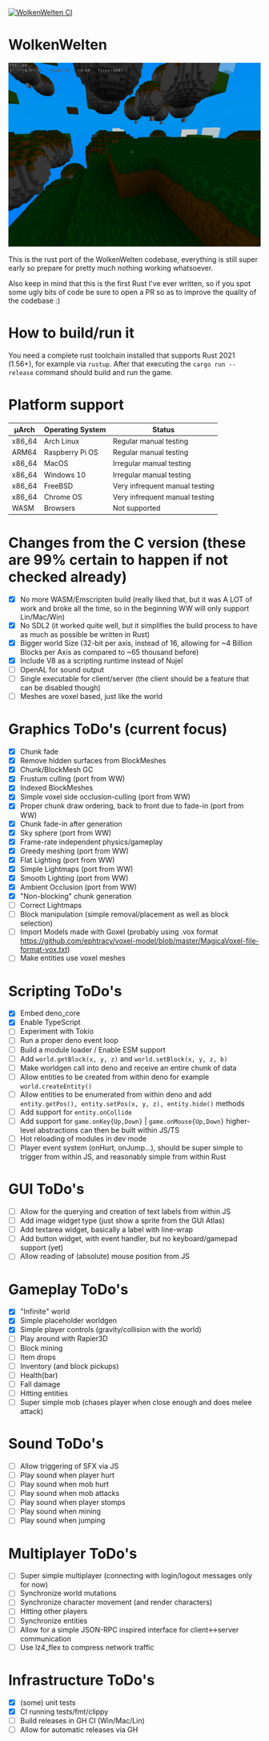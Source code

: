 [![WolkenWelten CI](https://github.com/wolkenwelten/wolkenwelten/actions/workflows/ci.yml/badge.svg?branch=master)](https://github.com/wolkenwelten/wolkenwelten/actions/workflows/ci.yml)

# WolkenWelten

![Have a screenshot](https://github.com/wolkenwelten/wolkenwelten-screenshots/raw/main/2022_10_26_ao.jpg)

This is the rust port of the WolkenWelten codebase, everything is still super early so prepare for pretty much nothing
working whatsoever.

Also keep in mind that this is the first Rust I've ever written, so if you spot some ugly bits of code
be sure to open a PR so as to improve the quality of the codebase :)

# How to build/run it
You need a complete rust toolchain installed that supports Rust 2021 (1.56+), for example via `rustup`.
After that executing the `cargo run --release` command should build and run the game.

# Platform support

| μArch  | Operating System | Status                          |
|--------|------------------|---------------------------------|
| x86_64 | Arch Linux       | Regular manual testing          |
| ARM64  | Raspberry Pi OS  | Regular manual testing          |
| x86_64 | MacOS            | Irregular manual testing        |
| x86_64 | Windows 10       | Irregular manual testing        |
| x86_64 | FreeBSD          | Very infrequent manual testing  |
| x86_64 | Chrome OS        | Very infrequent manual testing  |
| WASM   | Browsers         | Not supported                   |

# Changes from the C version (these are 99% certain to happen if not checked already)
- [X] No more WASM/Emscripten build (really liked that, but it was A LOT of work and broke all the time, so in the beginning WW will only support Lin/Mac/Win)
- [X] No SDL2 (it worked quite well, but it simplifies the build process to have as much as possible be written in Rust)
- [X] Bigger world Size (32-bit per axis, instead of 16, allowing for ~4 Billion Blocks per Axis as compared to ~65 thousand before)
- [X] Include V8 as a scripting runtime instead of Nujel
- [ ] OpenAL for sound output
- [ ] Single executable for client/server (the client should be a feature that can be disabled though)
- [ ] Meshes are voxel based, just like the world

# Graphics ToDo's (current focus)
- [X] Chunk fade
- [X] Remove hidden surfaces from BlockMeshes
- [X] Chunk/BlockMesh GC
- [X] Frustum culling (port from WW)
- [X] Indexed BlockMeshes
- [X] Simple voxel side occlusion-culling (port from WW)
- [X] Proper chunk draw ordering, back to front due to fade-in (port from WW)
- [X] Chunk fade-in after generation
- [X] Sky sphere (port from WW)
- [X] Frame-rate independent physics/gameplay
- [X] Greedy meshing (port from WW)
- [X] Flat Lighting (port from WW)
- [X] Simple Lightmaps (port from WW)
- [X] Smooth Lighting (port from WW)
- [X] Ambient Occlusion (port from WW)
- [X] "Non-blocking" chunk generation
- [ ] Correct Lightmaps
- [ ] Block manipulation (simple removal/placement as well as block selection)
- [ ] Import Models made with Goxel (probably using .vox format https://github.com/ephtracy/voxel-model/blob/master/MagicaVoxel-file-format-vox.txt)
- [ ] Make entities use voxel meshes

# Scripting ToDo's
- [X] Embed deno_core
- [X] Enable TypeScript
- [ ] Experiment with Tokio
- [ ] Run a proper deno event loop
- [ ] Build a module loader / Enable ESM support
- [ ] Add `world.getBlock(x, y, z)` and `world.setBlock(x, y, z, b)`
- [ ] Make worldgen call into deno and receive an entire chunk of data
- [ ] Allow entities to be created from within deno for example `world.createEntity()`
- [ ] Allow entities to be enumerated from within deno and add `entity.getPos(), entity.setPos(x, y, z), entity.hide()` methods
- [ ] Add support for `entity.onCollide`
- [ ] Add support for `game.onKey{Up,Down}` | `game.onMouse{Up,Down}` higher-level abstractions can then be built within JS/TS
- [ ] Hot reloading of modules in dev mode
- [ ] Player event system (onHurt, onJump...), should be super simple to trigger from within JS, and reasonably simple from within Rust

# GUI ToDo's
- [ ] Allow for the querying and creation of text labels from within JS
- [ ] Add image widget type (just show a sprite from the GUI Atlas)
- [ ] Add textarea widget, basically a label with line-wrap
- [ ] Add button widget, with event handler, but no keyboard/gamepad support (yet)
- [ ] Allow reading of (absolute) mouse position from JS

# Gameplay ToDo's
- [X] "Infinite" world
- [X] Simple placeholder worldgen
- [X] Simple player controls (gravity/collision with the world)
- [ ] Play around with Rapier3D
- [ ] Block mining
- [ ] Item drops
- [ ] Inventory (and block pickups)
- [ ] Health(bar)
- [ ] Fall damage
- [ ] Hitting entities
- [ ] Super simple mob (chases player when close enough and does melee attack)

# Sound ToDo's
- [ ] Allow triggering of SFX via JS
- [ ] Play sound when player hurt
- [ ] Play sound when mob hurt
- [ ] Play sound when mob attacks
- [ ] Play sound when player stomps
- [ ] Play sound when mining
- [ ] Play sound when jumping

# Multiplayer ToDo's
- [ ] Super simple multiplayer (connecting with login/logout messages only for now)
- [ ] Synchronize world mutations
- [ ] Synchronize character movement (and render characters)
- [ ] Hitting other players
- [ ] Synchronize entities
- [ ] Allow for a simple JSON-RPC inspired interface for client<->server communication
- [ ] Use lz4_flex to compress network traffic

# Infrastructure ToDo's
- [X] (some) unit tests
- [X] CI running tests/fmt/clippy
- [ ] Build releases in GH CI (Win/Mac/Lin)
- [ ] Allow for automatic releases via GH